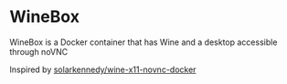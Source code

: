 # WineBox
WineBox is a Docker container that has Wine and a desktop accessible through noVNC

Inspired by [solarkennedy/wine-x11-novnc-docker](https://github.com/solarkennedy/wine-x11-novnc-docker)

